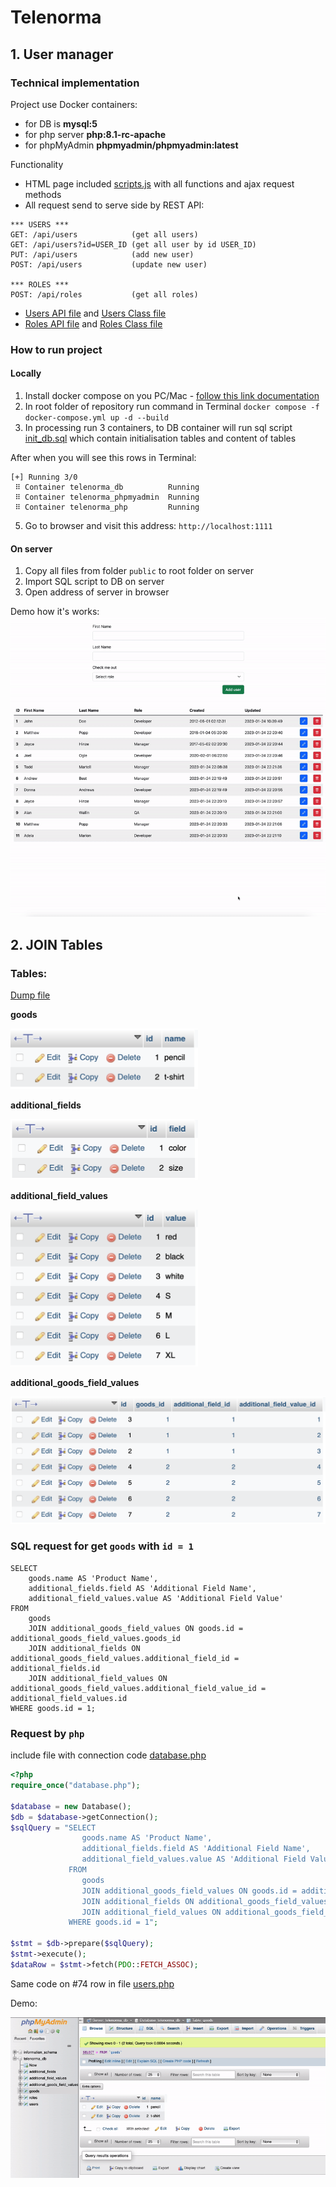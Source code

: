 # Telenorma

## 1. User manager

### Technical implementation
Project use Docker containers:
- for DB is **mysql:5**
- for php server **php:8.1-rc-apache**
- for phpMyAdmin **phpmyadmin/phpmyadmin:latest**

Functionality
- HTML page included [scripts.js](public/assets/js/scripts.js) with all functions and ajax request methods
- All request send to serve side by REST API:
```commandline
*** USERS ***
GET: /api/users            (get all users)
GET: /api/users?id=USER_ID (get all user by id USER_ID)
PUT: /api/users            (add new user) 
POST: /api/users           (update new user)

*** ROLES ***
POST: /api/roles           (get all roles)
```
- [Users API file](public/api/users.php) and [Users Class file](public/api/classes/users.php)
- [Roles API file](public/api/roles.php) and [Roles Class file](public/api/classes/roles.php)

### How to run project

#### Locally
1. Install docker compose on you PC/Mac - [follow this link documentation](https://docs.docker.com/compose/install/)
2. In root folder of repository run command in Terminal `docker compose -f docker-compose.yml up -d --build`
3. In processing run 3 containers, to DB container will run sql script [init_db.sql](/db_init/init_db.sql) which contain initialisation tables and content of tables

After when you will see this rows in Terminal:
```commandline
[+] Running 3/0
 ⠿ Container telenorma_db          Running
 ⠿ Container telenorma_phpmyadmin  Running
 ⠿ Container telenorma_php         Running
```
5. Go to browser and visit this address: `http://localhost:1111`

#### On server
1. Copy all files from folder `public` to root folder on server
2. Import SQL script to DB on server
3. Open address of server in browser

Demo how it's works:
<img src="demo/user-manager.gif">

## 2. JOIN Tables

### Tables:

[Dump file](demo/telenorma.sql)

**goods**

<img src="demo/table-goods.png" width="300px">

**additional_fields**

<img src="demo/table-additional_fields.png" width="300px">

**additional_field_values**

<img src="demo/table-additional_field_values.png" width="300px">

**additional_goods_field_values**

<img src="demo/tbale-additional_goods_field_values.png" width="550px">

### SQL request for get `goods` with `id = 1`
```mysql
SELECT 
    goods.name AS 'Product Name', 
    additional_fields.field AS 'Additional Field Name', 
    additional_field_values.value AS 'Additional Field Value' 
FROM 
    goods 
    JOIN additional_goods_field_values ON goods.id = additional_goods_field_values.goods_id 
    JOIN additional_fields ON additional_goods_field_values.additional_field_id = additional_fields.id 
    JOIN additional_field_values ON additional_goods_field_values.additional_field_value_id = additional_field_values.id 
WHERE goods.id = 1;
```

### Request by `php`

include file with connection code [database.php](public/api/database.php)

```php
<?php
require_once("database.php");

$database = new Database();
$db = $database->getConnection();
$sqlQuery = "SELECT 
                goods.name AS 'Product Name', 
                additional_fields.field AS 'Additional Field Name', 
                additional_field_values.value AS 'Additional Field Value' 
             FROM 
                goods 
                JOIN additional_goods_field_values ON goods.id = additional_goods_field_values.goods_id 
                JOIN additional_fields ON additional_goods_field_values.additional_field_id = additional_fields.id 
                JOIN additional_field_values ON additional_goods_field_values.additional_field_value_id = additional_field_values.id 
             WHERE goods.id = 1";

$stmt = $db->prepare($sqlQuery);
$stmt->execute();
$dataRow = $stmt->fetch(PDO::FETCH_ASSOC);
```
Same code on #74 row in file [users.php](public/api/classes/users.php#L74)

Demo:

<img src="demo/tables.gif">



